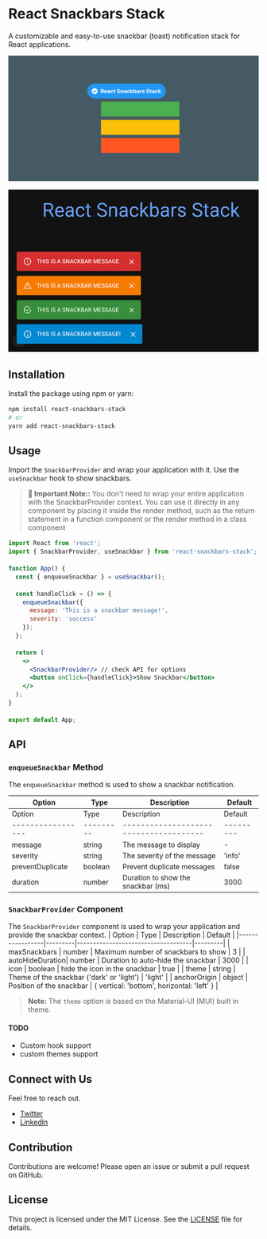 # React Snackbars Stack
A customizable and easy-to-use snackbar (toast) notification stack for React applications.

![alt text](<Frame 4.png>)

![alt text](image.png)

## Installation

Install the package using npm or yarn:

```bash
npm install react-snackbars-stack
# or
yarn add react-snackbars-stack
```

## Usage

Import the `SnackbarProvider` and wrap your application with it. Use the `useSnackbar` hook to show snackbars.

> **🚀 Important Note::** You don't need to wrap your entire application with the SnackbarProvider context. You can use it directly in any component by placing it inside the render method, such as the return statement in a function component or the render method in a class component
 
```jsx
import React from 'react';
import { SnackbarProvider, useSnackbar } from 'react-snackbars-stack';

function App() {
  const { enqueueSnackbar } = useSnackbar();

  const handleClick = () => {
    enqueueSnackbar({ 
      message: 'This is a snackbar message!', 
      severity: 'success'
    });
  };

  return (
    <>
      <SnackbarProvider/> // check API for options
      <button onClick={handleClick}>Show Snackbar</button>
    </>
  );
}

export default App;
```

## API

### `enqueueSnackbar` Method

The `enqueueSnackbar` method is used to show a snackbar notification.

| Option   | Type   | Description                  | Default |
|----------|--------|------------------------------|---------|
| Option          | Type    | Description                          | Default |
|-----------------|---------|--------------------------------------|---------|
| message         | string  | The message to display               | -       |
| severity        | string  | The severity of the message          | 'info'  |
| preventDuplicate| boolean | Prevent duplicate messages           | false   |
| duration        | number  | Duration to show the snackbar (ms)   | 3000    |

### `SnackbarProvider` Component

The `SnackbarProvider` component is used to wrap your application and provide the snackbar context.
| Option          | Type    | Description                        | Default |
|-----------------|---------|------------------------------------|---------|
| maxSnackbars    | number  | Maximum number of snackbars to show | 3       |
| autoHideDuration| number  | Duration to auto-hide the snackbar  | 3000    |
| icon            | boolean | hide the icon in the snackbar       | true    |
| theme           | string  | Theme of the snackbar ('dark' or 'light') | 'light' |
| anchorOrigin        | object  | Position of the snackbar             | { vertical: 'bottom', horizontal: 'left' } |

> **Note:** The `theme` option is based on the Material-UI (MUI) built in theme.

#### TODO
- Custom hook support
- custom themes support

## Connect with Us
Feel free to reach out.
- [Twitter](https://x.com/heyKSR)
- [LinkedIn](https://www.linkedin.com/in/kishorjena)

## Contribution
Contributions are welcome! Please open an issue or submit a pull request on GitHub.

## License
This project is licensed under the MIT License. See the [LICENSE](LICENSE) file for details.

